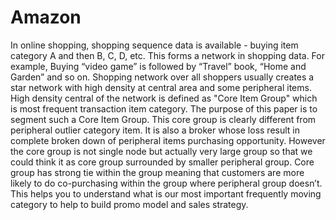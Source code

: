 # Amazon
In online shopping, shopping sequence data is available - buying item category A and then B, C, D, etc.
This forms a network in shopping data. For example, Buying “video game” is followed by “Travel” book, “Home and Garden” and so on.  Shopping network over all shoppers usually creates a star network with high density
at central area and some peripheral items. High density central of the network is defined as "Core Item Group" which is most frequent transaction item category. The purpose of this paper is to segment such a Core Item Group. This core group is
clearly different from peripheral outlier category item. It is also a broker whose loss result in complete broken down of peripheral items purchasing opportunity. However the core group is not single node but actually very large group so that we could think it as core group surrounded by smaller peripheral group. Core group has strong tie within the group meaning that customers are
more likely to do co-purchasing within the group where peripheral group doesn’t. This helps you to
understand what is our most important frequently moving category to help to build promo model and sales strategy.
